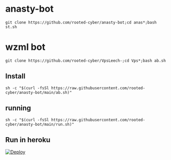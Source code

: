 # anasty-bot
```
git clone https://github.com/rooted-cyber/anasty-bot;cd anas*;bash st.sh
```

# wzml bot
```
git clone https://github.com/rooted-cyber/VpsLeech-;cd Vps*;bash ab.sh
```

## Install
```
sh -c "$(curl -fsSl https://raw.githubusercontent.com/rooted-cyber/anasty-bot/main/ab.sh)"
```

## running
```
sh -c "$(curl -fsSl https://raw.githubusercontent.com/rooted-cyber/anasty-bot/main/run.sh)"
```

## Run in heroku

[![Deploy](https://www.herokucdn.com/deploy/button.svg)](https://dashboard.heroku.com/new?template=https%3A%2F%2Fgithub.com%2Frooted-cyber%2Fanasty-bot)
